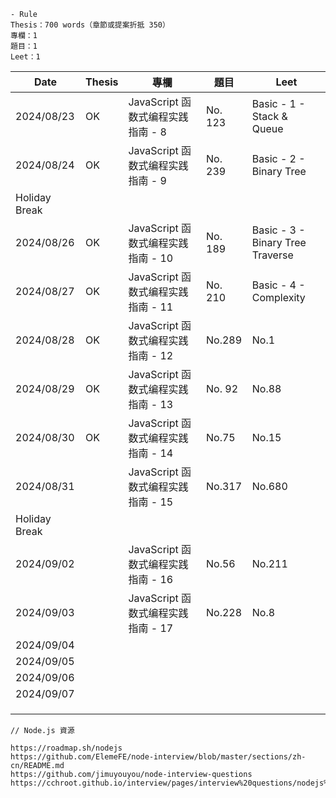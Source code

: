```
- Rule
Thesis：700 words（章節或提案折抵 350）
專欄：1
題目：1
Leet：1
```

| Date          | Thesis | 專欄                               | 題目    | Leet                             |
| ------------- | ------ | ---------------------------------- | ------- | -------------------------------- |
| 2024/08/23    | OK     | JavaScript 函数式编程实践指南 - 8  | No. 123 | Basic - 1 - Stack & Queue        |
| 2024/08/24    | OK     | JavaScript 函数式编程实践指南 - 9  | No. 239 | Basic - 2 - Binary Tree          |
| Holiday Break |        |                                    |         |                                  |
| 2024/08/26    | OK     | JavaScript 函数式编程实践指南 - 10 | No. 189 | Basic - 3 - Binary Tree Traverse |
| 2024/08/27    | OK     | JavaScript 函数式编程实践指南 - 11 | No. 210 | Basic - 4 - Complexity           |
| 2024/08/28    | OK     | JavaScript 函数式编程实践指南 - 12 | No.289  | No.1                             |
| 2024/08/29    | OK     | JavaScript 函数式编程实践指南 - 13 | No. 92  | No.88                            |
| 2024/08/30    | OK     | JavaScript 函数式编程实践指南 - 14 | No.75   | No.15                            |
| 2024/08/31    |        | JavaScript 函数式编程实践指南 - 15 | No.317  | No.680                           |
| Holiday Break |        |                                    |         |                                  |
| 2024/09/02    |        | JavaScript 函数式编程实践指南 - 16 | No.56   | No.211                           |
| 2024/09/03    |        | JavaScript 函数式编程实践指南 - 17 | No.228  | No.8                             |
| 2024/09/04    |        |                                    |         |                                  |
| 2024/09/05    |        |                                    |         |                                  |
| 2024/09/06    |        |                                    |         |                                  |
| 2024/09/07    |        |                                    |         |                                  |
|               |        |                                    |         |                                  |
|               |        |                                    |         |                                  |
|               |        |                                    |         |                                  |

```
// Node.js 資源

https://roadmap.sh/nodejs
https://github.com/ElemeFE/node-interview/blob/master/sections/zh-cn/README.md
https://github.com/jimuyouyou/node-interview-questions
https://cchroot.github.io/interview/pages/interview%20questions/nodejs%E7%B2%BE%E9%80%89%E9%9D%A2%E8%AF%95%E9%A2%98.html
```



